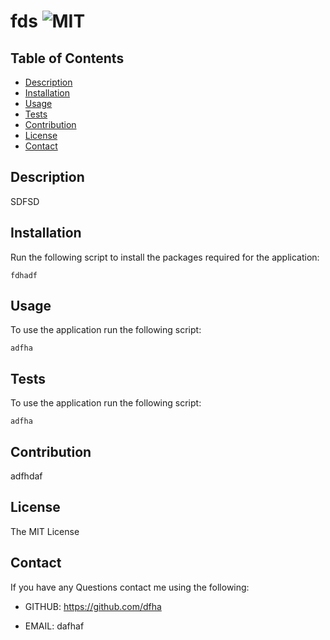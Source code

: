 
    
  # fds ![MIT](https://img.shields.io/static/v1?label=MIT&message=License&color=blue)

    
## Table of Contents 

- [Description](#description)
- [Installation](#installation)
- [Usage](#usage)
- [Tests](#tests)
- [Contribution](#contribution)
- [License](#license)
- [Contact](#contact)

    
## Description

SDFSD

     
## Installation
  
Run the following script to install the packages required for the application:

```
fdhadf
```
    
    
## Usage

To use the application run the following script:
  
```
adfha
```

    
## Tests
  
To use the application run the following script:
  
```
adfha
```
  

    
## Contribution
    
adfhdaf
    
    
## License

The MIT License
  

    
## Contact 

If you have any Questions contact me using the following:

- GITHUB: https://github.com/dfha

- EMAIL: dafhaf
  
  